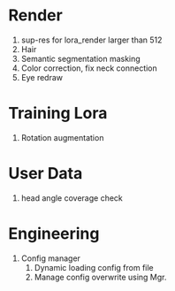 # Render
1. sup-res for lora_render larger than 512
1. Hair
1. Semantic segmentation masking
1. Color correction, fix neck connection
1. Eye redraw

# Training Lora
1. Rotation augmentation

# User Data
1. head angle coverage check

# Engineering
1. Config manager
    1. Dynamic loading config from file
    1. Manage config overwrite using Mgr.